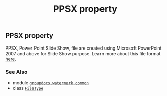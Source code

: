﻿---
title: PPSX property
second_title: GroupDocs.Watermark for Python via .NET API References
description: 
type: docs
url: /python-net/groupdocs.watermark.common/filetype/ppsx/
is_root: false
weight: 350
---

## PPSX property


PPSX, Power Point Slide Show, file are created using Microsoft PowerPoint 2007 and above for
Slide Show purpose.  Learn more about this file format
[here](https://wiki.fileformat.com/presentation/ppsx/).

### See Also
* module [`groupdocs.watermark.common`](../../)
* class [`FileType`](/watermark/python-net/groupdocs.watermark.common/filetype)
